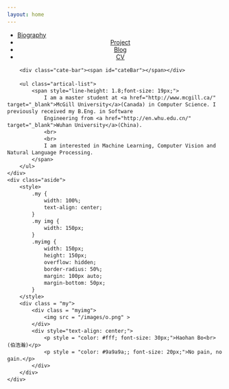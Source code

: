 ```yaml
---
layout: home
---
```


<div class="index-content blog">
    <div class="section">
        <ul class="artical-cate">
        	<li class="on"><a href="/"><span>Biography</span></a></li>
            <li style="text-align:center"><a href="/project"><span>Project</span></a></li>
            <li style="text-align:center"><a href="/blog"><span>Blog</span></a></li>
            <li style="text-align:center"><a href="/cv.pdf"><span>CV</span></a></li>
        </ul>

        <div class="cate-bar"><span id="cateBar"></span></div>

        <ul class="artical-list">
			<span style="line-height: 1.8;font-size: 19px;">
				I am a master student at <a href="http://www.mcgill.ca/" target="_blank">McGill University</a>(Canada) in Computer Science. I previously received my B.Eng. in Software
				Engineering from <a href="http://en.whu.edu.cn/" target="_blank">Wuhan University</a>(China).
				<br>
				<br>
				I am interested in Machine Learning, Computer Vision and Natural Language Processing.
			</span>
        </ul>
    </div>
    <div class="aside">
    	<style>
    		.my {
    			width: 100%;
    			text-align: center;
    		}
    		.my img {
    			width: 150px;
    		}
    		.myimg {
    			width: 150px;
    			height: 150px;
    			overflow: hidden;
    			border-radius: 50%;
    			margin: 100px auto;
    			margin-bottom: 50px;
    		}
    	</style>
    	<div class = "my">
    		<div class = "myimg">
    			<img src = "/images/o.png" >
    		</div>
    		<div style="text-align: center;">
    			<p style = "color: #fff; font-size: 30px;">Haohan Bo<br>(伯浩瀚)</p>
    			<p style = "color: #9a9a9a;; font-size: 20px;">No pain, no gain.</p>
    		</div>
    	</div>
    </div>
</div>
